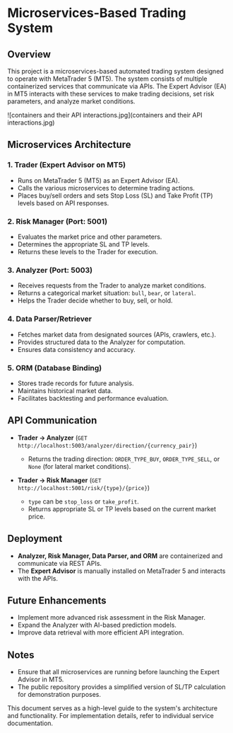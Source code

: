 # Microservices-Based Trading System

## Overview
This project is a microservices-based automated trading system designed to operate with MetaTrader 5 (MT5). The system consists of multiple containerized services that communicate via APIs. The Expert Advisor (EA) in MT5 interacts with these services to make trading decisions, set risk parameters, and analyze market conditions.

![containers and their API interactions.jpg](containers and their API interactions.jpg)

## Microservices Architecture

### 1. **Trader (Expert Advisor on MT5)**
- Runs on MetaTrader 5 (MT5) as an Expert Advisor (EA).
- Calls the various microservices to determine trading actions.
- Places buy/sell orders and sets Stop Loss (SL) and Take Profit (TP) levels based on API responses.

### 2. **Risk Manager (Port: 5001)**
- Evaluates the market price and other parameters.
- Determines the appropriate SL and TP levels.
- Returns these levels to the Trader for execution.

### 3. **Analyzer (Port: 5003)**
- Receives requests from the Trader to analyze market conditions.
- Returns a categorical market situation: `bull`, `bear`, or `lateral`.
- Helps the Trader decide whether to buy, sell, or hold.

### 4. **Data Parser/Retriever**
- Fetches market data from designated sources (APIs, crawlers, etc.).
- Provides structured data to the Analyzer for computation.
- Ensures data consistency and accuracy.

### 5. **ORM (Database Binding)**
- Stores trade records for future analysis.
- Maintains historical market data.
- Facilitates backtesting and performance evaluation.

## API Communication
- **Trader → Analyzer** (`GET http://localhost:5003/analyzer/direction/{currency_pair}`)
    - Returns the trading direction: `ORDER_TYPE_BUY`, `ORDER_TYPE_SELL`, or `None` (for lateral market conditions).

- **Trader → Risk Manager** (`GET http://localhost:5001/risk/{type}/{price}`)
    - `type` can be `stop_loss` or `take_profit`.
    - Returns appropriate SL or TP levels based on the current market price.

## Deployment
- **Analyzer, Risk Manager, Data Parser, and ORM** are containerized and communicate via REST APIs.
- The **Expert Advisor** is manually installed on MetaTrader 5 and interacts with the APIs.

## Future Enhancements
- Implement more advanced risk assessment in the Risk Manager.
- Expand the Analyzer with AI-based prediction models.
- Improve data retrieval with more efficient API integration.

## Notes
- Ensure that all microservices are running before launching the Expert Advisor in MT5.
- The public repository provides a simplified version of SL/TP calculation for demonstration purposes.

This document serves as a high-level guide to the system's architecture and functionality. For implementation details, refer to individual service documentation.

